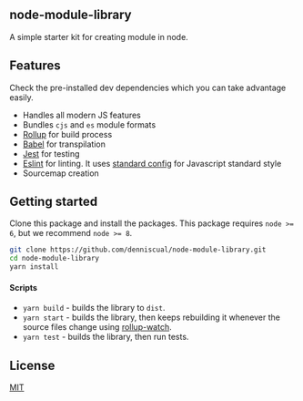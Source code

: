 ## node-module-library
A simple starter kit for creating module in node.

## Features
Check the pre-installed dev dependencies which you can take advantage easily.

- Handles all modern JS features
- Bundles `cjs` and `es` module formats
- [Rollup](https://rollupjs.org/) for build process
- [Babel](https://babeljs.io/) for transpilation
- [Jest](https://facebook.github.io/jest/) for testing
- [Eslint](https://eslint.org/) for linting. It uses [standard config](https://github.com/standard/eslint-config-standard)
for Javascript standard style
- Sourcemap creation

## Getting started

Clone this package and install the packages. This package requires `node >= 6`, 
but we recommend `node >= 8`.

```bash
git clone https://github.com/denniscual/node-module-library.git
cd node-module-library
yarn install
```

#### Scripts

* `yarn build` -  builds the library to `dist`.
* `yarn start` - builds the library, then keeps rebuilding it whenever the source files change 
using [rollup-watch](https://github.com/rollup/rollup-watch).
* `yarn test` - builds the library, then run tests.

## License

[MIT](https://opensource.org/licenses/MIT)
